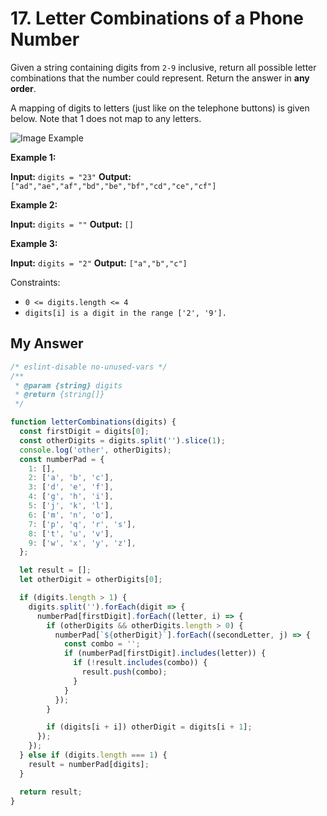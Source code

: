 # 17. Letter Combinations of a Phone Number

Given a string containing digits from `2-9` inclusive, return all possible letter combinations that the number could represent. Return the answer in **any order**.

A mapping of digits to letters (just like on the telephone buttons) is given below. Note that 1 does not map to any letters.

![Image Example](https://assets.leetcode.com/uploads/2022/03/15/1200px-telephone-keypad2svg.png)


**Example 1:**

**Input:** `digits = "23"`
**Output:** `["ad","ae","af","bd","be","bf","cd","ce","cf"]`

**Example 2:**

**Input:** `digits = ""`
**Output:** `[]`

**Example 3:**

**Input:** `digits = "2"`
**Output:** `["a","b","c"]`

Constraints:

- `0 <= digits.length <= 4`
- `digits[i] is a digit in the range ['2', '9'].`


## My Answer

```javascript
/* eslint-disable no-unused-vars */
/**
 * @param {string} digits
 * @return {string[]}
 */

function letterCombinations(digits) {
  const firstDigit = digits[0];
  const otherDigits = digits.split('').slice(1);
  console.log('other', otherDigits);
  const numberPad = {
    1: [],
    2: ['a', 'b', 'c'],
    3: ['d', 'e', 'f'],
    4: ['g', 'h', 'i'],
    5: ['j', 'k', 'l'],
    6: ['m', 'n', 'o'],
    7: ['p', 'q', 'r', 's'],
    8: ['t', 'u', 'v'],
    9: ['w', 'x', 'y', 'z'],
  };

  let result = [];
  let otherDigit = otherDigits[0];

  if (digits.length > 1) {
    digits.split('').forEach(digit => {
      numberPad[firstDigit].forEach((letter, i) => {
        if (otherDigits && otherDigits.length > 0) {
          numberPad[`${otherDigit}`].forEach((secondLetter, j) => {
            const combo = '';
            if (numberPad[firstDigit].includes(letter)) {
              if (!result.includes(combo)) {
                result.push(combo);
              }
            }
          });
        }

        if (digits[i + i]) otherDigit = digits[i + 1];
      });
    });
  } else if (digits.length === 1) {
    result = numberPad[digits];
  }

  return result;
}

```
 

